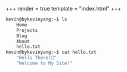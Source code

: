 +++
render = true
template = "index.html"
+++
```bash
kevin@bykevinyang:~$ ls
    Home
    Projects 
    Blog 
    About 
    hello.txt
kevin@bykevinyang:~$ cat hello.txt
    "Hello There!👋"
    "Welcome to My Site!"
```